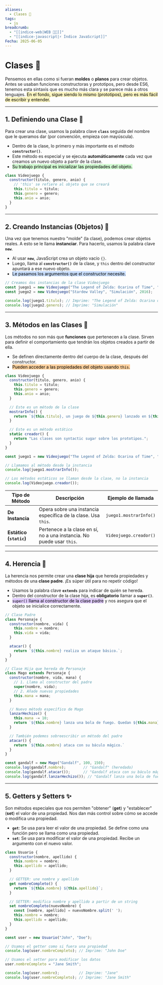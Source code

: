 ```yaml
---
aliases:
  - Clases 🚀
tags:
  - js
breadcrumb:
  - "[[indice-web|WEB 🔗📝]]"
  - "[[indice-javascript|⚡ Índice JavaScript]]"
Fecha: 2025-06-05
---
```

# Clases 🚀
Pensemos en ellas como si fueran **moldes** o **planos** para crear objetos. Antes se usaban funciones constructoras y prototipos, pero desde ES6, tenemos esta sintaxis que es mucho más clara y se parece más a otros lenguajes. <mark style="background: #FFF3A3A6;">En el fondo, sigue siendo lo mismo (prototipos), pero es más fácil de escribir y entender.</mark>

---
## 1. Definiendo una Clase 🧱
Para crear una clase, usamos la palabra clave **`class`** seguida del nombre que le queramos dar (por convención, empieza con mayúscula).
- Dentro de la clase, lo primero y más importante es el método **`constructor()`**.
- Este método es especial y se ejecuta **automáticamente** cada vez que creamos un nuevo objeto a partir de la clase.
- <mark style="background: #BBFABBA6;">Su trabajo principal es inicializar las propiedades del objeto.</mark>
```js
class Videojuego {
  constructor(titulo, genero, anio) {
    // 'this' se refiere al objeto que se creará
    this.titulo = titulo;
    this.genero = genero;
    this.anio = anio;
  }
}
```

---

## 2. Creando Instancias (Objetos) 🤖
Una vez que tenemos nuestro "molde" (la clase), podemos crear objetos reales. A esto se le llama **instanciar**. Para hacerlo, usamos la palabra clave **`new`**.
- Al usar **`new`**, JavaScript crea un objeto vacío `{}`.
- Luego, llama al **`constructor()`** de la clase, y `this` dentro del constructor apuntará a ese nuevo objeto.
- <mark style="background: #ADCCFFA6;">Le pasamos los argumentos que el constructor necesite.</mark>
```js
// Creamos dos instancias de la clase Videojuego
const juego1 = new Videojuego("The Legend of Zelda: Ocarina of Time", "Aventura", 1998);
const juego2 = new Videojuego("Stardew Valley", "Simulación", 2016);

console.log(juego1.titulo); // Imprime: "The Legend of Zelda: Ocarina of Time"
console.log(juego2.genero); // Imprime: "Simulación"
```

---
## 3. Métodos en las Clases 🔧

Los métodos no son más que **funciones** que pertenecen a la clase. Sirven para definir el comportamiento que tendrán los objetos creados a partir de ella.

- Se definen directamente dentro del cuerpo de la clase, después del constructor.
- <mark style="background: #FFB86CA6;">Pueden acceder a las propiedades del objeto usando `this`.</mark>

```js
class Videojuego {
  constructor(titulo, genero, anio) {
    this.titulo = titulo;
    this.genero = genero;
    this.anio = anio;
  }

  // Este es un método de la clase
  mostrarInfo() {
    return `${this.titulo}, un juego de ${this.genero} lanzado en ${this.anio}.`;
  }

  // Este es un método estático
  static creador() {
    return "Las clases son syntactic sugar sobre los prototipos.";
  }
}

const juego1 = new Videojuego("The Legend of Zelda: Ocarina of Time", "Aventura", 1998);

// Llamamos al método desde la instancia
console.log(juego1.mostrarInfo());

// Los métodos estáticos se llaman desde la clase, no la instancia
console.log(Videojuego.creador());
```

| **Tipo de Método**      | **Descripción**                                                       | **Ejemplo de llamada** |
| ----------------------- | --------------------------------------------------------------------- | ---------------------- |
| **De Instancia**        | Opera sobre una instancia específica de la clase. Usa `this`.         | `juego1.mostrarInfo()` |
| **Estático (`static`)** | Pertenece a la clase en sí, no a una instancia. No puede usar `this`. | `Videojuego.creador()` |

---

## 4. Herencia 🧬
La herencia nos permite crear una **clase hija** que hereda propiedades y métodos de una **clase padre**. ¡Es súper útil para no repetir código!
- Usamos la palabra clave **`extends`** para indicar de quién se hereda.
- Dentro del constructor de la clase hija, es **obligatorio** llamar a **`super()`**.
- <mark style="background: #D2B3FFA6;">`super()` llama al constructor de la clase padre</mark> y nos asegura que el objeto se inicialice correctamente.
```js
// Clase Padre
class Personaje {
  constructor(nombre, vida) {
    this.nombre = nombre;
    this.vida = vida;
  }

  atacar() {
    return `${this.nombre} realiza un ataque básico.`;
  }
}

// Clase Hija que hereda de Personaje
class Mago extends Personaje {
  constructor(nombre, vida, mana) {
    // 1. Llama al constructor del padre
    super(nombre, vida);
    // 2. Añade nuevas propiedades
    this.mana = mana;
  }

  // Nuevo método específico de Mago
  lanzarHechizo() {
    this.mana -= 10;
    return `${this.nombre} lanza una bola de fuego. Quedan ${this.mana} de maná.`;
  }

  // También podemos sobreescribir un método del padre
  atacar() {
    return `${this.nombre} ataca con su báculo mágico.`
  }
}

const gandalf = new Mago("Gandalf", 100, 150);
console.log(gandalf.nombre);        // "Gandalf" (heredado)
console.log(gandalf.atacar());      // "Gandalf ataca con su báculo mágico." (sobreescrito)
console.log(gandalf.lanzarHechizo()); // "Gandalf lanza una bola de fuego..." (propio de la hija)
```

---
## 5. Getters y Setters ✨
Son métodos especiales que nos permiten "obtener" (**get**) y "establecer" (**set**) el valor de una propiedad. Nos dan más control sobre cómo se accede o modifica una propiedad.
- **`get`**: Se usa para leer el valor de una propiedad. Se define como una función pero se llama como una propiedad.
- **`set`**: Se usa para modificar el valor de una propiedad. Recibe un argumento con el nuevo valor.
```js
class Usuario {
  constructor(nombre, apellido) {
    this.nombre = nombre;
    this.apellido = apellido;
  }

  // GETTER: une nombre y apellido
  get nombreCompleto() {
    return `${this.nombre} ${this.apellido}`;
  }

  // SETTER: modifica nombre y apellido a partir de un string
  set nombreCompleto(nuevoNombre) {
    const [nombre, apellido] = nuevoNombre.split(' ');
    this.nombre = nombre;
    this.apellido = apellido;
  }
}

const user = new Usuario("John", "Doe");

// Usamos el getter como si fuera una propiedad
console.log(user.nombreCompleto); // Imprime: "John Doe"

// Usamos el setter para modificar los datos
user.nombreCompleto = "Jane Smith";

console.log(user.nombre);         // Imprime: "Jane"
console.log(user.nombreCompleto); // Imprime: "Jane Smith"
```